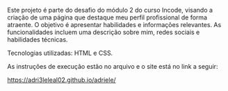 
Este projeto é parte do desafio do módulo 2 do curso Incode, visando a criação de uma página que destaque meu perfil profissional de forma atraente. O objetivo é apresentar habilidades e informações relevantes. As funcionalidades incluem uma descrição sobre mim, redes sociais e habilidades técnicas. 

Tecnologias utilizadas: HTML e CSS.


As instruções de execução estão no arquivo e o site está no link a seguir:

https://adri3leleal02.github.io/adriele/ 
